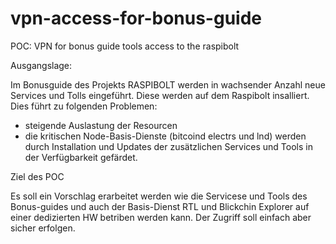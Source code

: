 # vpn-access-for-bonus-guide
POC: VPN for bonus guide tools access to the raspibolt

Ausgangslage:

Im Bonusguide des Projekts RASPIBOLT werden in wachsender Anzahl neue Services und Tolls eingeführt. Diese werden auf dem Raspibolt insalliert. Dies führt zu folgenden Problemen:
- steigende Auslastung der Resourcen
- die kritischen Node-Basis-Dienste (bitcoind electrs und lnd) werden durch Installation und Updates der zusätzlichen Services und Tools in der Verfügbarkeit gefärdet.


Ziel des POC

Es soll ein Vorschlag erarbeitet werden wie die Servicese und Tools des Bonus-guides und auch der Basis-Dienst RTL und Blickchin Explorer auf einer dedizierten HW betriben werden kann. Der Zugriff soll einfach aber sicher erfolgen.

